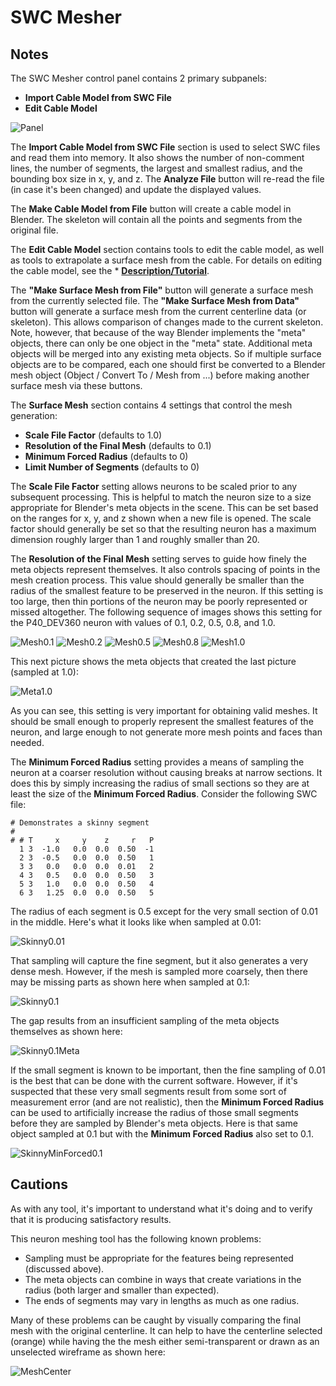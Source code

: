 # SWC Mesher
## Notes

The SWC Mesher control panel contains 2 primary subpanels:

 * **Import Cable Model from SWC File**
 * **Edit Cable Model**

![Panel](../images/controls.png?raw=true "Control Panel")

The **Import Cable Model from SWC File** section is used to select SWC files and read them into memory.
It also shows the number of non-comment lines, the number of segments, the largest and smallest radius, and the bounding box size in x, y, and z.
The **Analyze File** button will re-read the file (in case it's been changed) and update the displayed values.

The **Make Cable Model from File** button will create a cable model in Blender. The skeleton will contain all the points and segments from the original file.

The **Edit Cable Model** section contains tools to edit the cable model, as well as tools to extrapolate a surface mesh from the cable. For details on editing the cable model, see the * **[Description/Tutorial](../description)**.

The **"Make Surface Mesh from File"** button
will generate a surface mesh from the currently selected file. The **"Make Surface Mesh from Data"** button will generate a surface mesh from the
current centerline data (or skeleton). This allows comparison of changes made to the current skeleton. Note, however, that because of the way
Blender implements the "meta" objects, there can only be one object in the "meta" state. Additional meta objects will be merged into any existing
meta objects. So if multiple surface objects are to be compared, each one should first be converted to a Blender mesh object
(Object / Convert To / Mesh from ...) before making another surface mesh via these buttons.

The **Surface Mesh** section contains 4 settings that control the mesh generation:

  * **Scale File Factor** (defaults to 1.0)
  * **Resolution of the Final Mesh** (defaults to 0.1)
  * **Minimum Forced Radius** (defaults to 0)
  * **Limit Number of Segments** (defaults to 0)

The **Scale File Factor** setting allows neurons to be scaled prior to any subsequent processing. This is helpful to match the neuron size to a
size appropriate for Blender's meta objects in the scene. This can be set based on the ranges for x, y, and z shown when a new file is opened.
The scale factor should generally be set so that the resulting neuron has a maximum dimension roughly larger than 1 and roughly smaller than 20.

The **Resolution of the Final Mesh** setting serves to guide how finely the meta objects represent themselves. It also controls spacing of points
in the mesh creation process. This value should generally be smaller than the radius of the smallest feature to be preserved in the neuron. If this
setting is too large, then thin portions of the neuron may be poorly represented or missed altogether. The following sequence of images shows
this setting for the P40_DEV360 neuron with values of 0.1, 0.2, 0.5, 0.8, and 1.0.

![Mesh0.1](../images/mesh_sample_at_0p1.png?raw=true "Mesh sampled at 0.1")
![Mesh0.2](../images/mesh_sample_at_0p2.png?raw=true "Mesh sampled at 0.2")
![Mesh0.5](../images/mesh_sample_at_0p5.png?raw=true "Mesh sampled at 0.5")
![Mesh0.8](../images/mesh_sample_at_0p8.png?raw=true "Mesh sampled at 0.8")
![Mesh1.0](../images/mesh_sample_at_1p0.png?raw=true "Mesh sampled at 1.0")

This next picture shows the meta objects that created the last picture (sampled at 1.0):

![Meta1.0](../images/meta_sample_at_1p0.png?raw=true "Meta sampled at 1.0")

As you can see, this setting is very important for obtaining valid meshes. It should be small enough to properly represent the smallest features
of the neuron, and large enough to not generate more mesh points and faces than needed.

The **Minimum Forced Radius** setting provides a means of sampling the neuron at a coarser resolution without causing breaks at narrow sections.
It does this by simply increasing the radius of small sections so they are at least the size of the **Minimum Forced Radius**. Consider the
following SWC file:

```
# Demonstrates a skinny segment
#
# # T     x     y    z     r   P
  1 3  -1.0   0.0  0.0  0.50  -1
  2 3  -0.5   0.0  0.0  0.50   1
  3 3   0.0   0.0  0.0  0.01   2
  4 3   0.5   0.0  0.0  0.50   3
  5 3   1.0   0.0  0.0  0.50   4
  6 3   1.25  0.0  0.0  0.50   5
```

The radius of each segment is 0.5 except for the very small section of 0.01 in the middle. Here's what it looks like when sampled at 0.01:

![Skinny0.01](../images/skinny_segment_0p01_fine.png?raw=true "Mesh sampled at 0.01")

That sampling will capture the fine segment, but it also generates a very dense mesh. However, if the mesh is sampled more coarsely, then
there may be missing parts as shown here when sampled at 0.1:

![Skinny0.1](../images/skinny_segment_0p01_mesh.png?raw=true "Mesh sampled at 0.1")

The gap results from an insufficient sampling of the meta objects themselves as shown here:

![Skinny0.1Meta](../images/skinny_segment_0p01_meta.png?raw=true "Meta sampled at 0.1")

If the small segment is known to be important, then the fine sampling of 0.01 is the best that can be done with the current software.
However, if it's suspected that these very small segments result from some sort of measurement error (and are not realistic), then 
the **Minimum Forced Radius** can be used to artificially increase the radius of those small segments before they are sampled by
Blender's meta objects. Here is that same object sampled at 0.1 but with the **Minimum Forced Radius** also set to 0.1.

![SkinnyMinForced0.1](../images/skinny_min_forced_0p1.png?raw=true "Minimum Forced to 0.1")

## Cautions

As with any tool, it's important to understand what it's doing and to verify that it is producing satisfactory results.

This neuron meshing tool has the following known problems:

  * Sampling must be appropriate for the features being represented (discussed above).
  * The meta objects can combine in ways that create variations in the radius (both larger and smaller than expected).
  * The ends of segments may vary in lengths as much as one radius.

Many of these problems can be caught by visually comparing the final mesh with the original centerline. It can help to have the
centerline selected (orange) while having the the mesh either semi-transparent or drawn as an unselected wireframe as shown here:

![MeshCenter](../images/mesh_and_centerline.png?raw=true "Mesh and Centerline for Comparison")



